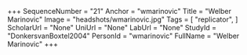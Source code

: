 +++
SequenceNumber = "21"
Anchor = "wmarinovic"
Title = "Welber Marinovic"
Image = "headshots/wmarinovic.jpg"
Tags = [ "replicator", ]
ScholarUrl = "None"
UniUrl = "None"
LabUrl = "None"
StudyId = "DonkersvanBoxtel2004"
PersonId = "wmarinovic"
FullName = "Welber Marinovic"
+++